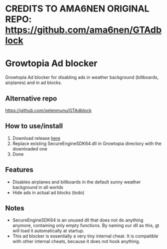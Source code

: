 # CREDITS TO AMA6NEN ORIGINAL REPO: https://github.com/ama6nen/GTAdblock

# Growtopia Ad blocker
Growtopia Ad blocker for disabling ads in weather background (billboards, airplanes) and in ad blocks.

## Alternative repo
https://github.com/selenmunu/GTAdblock

## How to use/install
1. Download release [here](https://github.com/ama6nen/GTAdblock/releases/tag/V1)
2. Replace existing SecureEngineSDK64.dll in Growtopia directory with the downloaded one
3. Done

## Features
* Disables airplanes and billboards in the default sunny weather background in all worlds
* Hide ads in actual ad blocks (todo)


## Notes
* SecureEngineSDK64 is an unused dll that does not do anything anymore, containing only empty functions. By naming our dll as this, gt will load it automatically at startup.
* This ad blocker is essentially a very tiny internal cheat. It is compatible with other internal cheats, because it does not hook anything.
